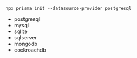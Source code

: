 ```
npx prisma init --datasource-provider postgresql
```

-   postgresql
-   mysql
-   sqlite
-   sqlserver
-   mongodb
-   cockroachdb
